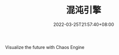 ﻿---
weight: 
title: "混沌引擎"
description: "Visualize the future with Chaos Engine"
date: 2022-03-25T21:57:40+08:00
lastmod: 2022-03-25T16:45:40+08:00
draft: false
authors: ["Metabd"]
featuredImage: "290.jpg"
link: "https://www.boomingtech.com/chaos_engine/"
tags: ["混沌引擎","开发者服务"]
categories: ["navigation"]
navigation: ["开发者服务"]
lightgallery: true
toc: true
pinned: false
recommend: false
recommend1: false
---
Visualize the future with Chaos Engine
